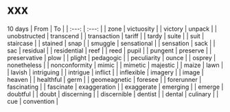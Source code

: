 # xxx

10 days
| From | To |
| :---: | :---: |
| zone | victuosity |
| victory | unpack |
| unobstructed | transcend |
| transaction | tariff |
| tardy | suite |
| suit | staircase |
| stained | snap |
| smuggle | sensational |
| sensation | sack |
| sac | residual |
| residential | reef |
| reed | pupil |
| pungent | preserve |
| preservative | plow |
| plight | pedagogic |
| peculiarity | ounce |
| osprey | nonetheless |
| nonconformity | mimic |
| mimetic | majestic |
| maize | lawn |
| lavish | intriguing |
| intrigue | inflict |
| inflexible | imagery |
| image | heaven |
| healthful | germ |
| geomeagnetic | foresee |
| forerunner | fascinating |
| fascinate | exaggeration |
| exaggerate | emerging |
| emerge | doubtful |
| doubt | discerning |
| discernible | dentist |
| dental | culinary |
| cue | convention |
